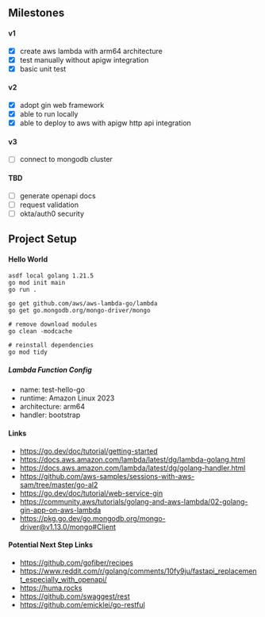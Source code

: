## Milestones
#### v1
- [x] create aws lambda with arm64 architecture
- [x] test manually without apigw integration
- [x] basic unit test

#### v2
- [x] adopt gin web framework
- [x] able to run locally
- [x] able to deploy to aws with apigw http api integration

#### v3
- [ ] connect to mongodb cluster

#### TBD
- [ ] generate openapi docs
- [ ] request validation
- [ ] okta/auth0 security

## Project Setup

#### Hello World
```shell
asdf local golang 1.21.5
go mod init main
go run .
```

```shell
go get github.com/aws/aws-lambda-go/lambda
go get go.mongodb.org/mongo-driver/mongo
```

```shell
# remove download modules
go clean -modcache

# reinstall dependencies
go mod tidy
```

##### Lambda Function Config
- name: test-hello-go
- runtime: Amazon Linux 2023
- architecture: arm64
- handler: bootstrap


#### Links
- https://go.dev/doc/tutorial/getting-started
- https://docs.aws.amazon.com/lambda/latest/dg/lambda-golang.html
- https://docs.aws.amazon.com/lambda/latest/dg/golang-handler.html
- https://github.com/aws-samples/sessions-with-aws-sam/tree/master/go-al2
- https://go.dev/doc/tutorial/web-service-gin
- https://community.aws/tutorials/golang-and-aws-lambda/02-golang-gin-app-on-aws-lambda
- https://pkg.go.dev/go.mongodb.org/mongo-driver@v1.13.0/mongo#Client

#### Potential Next Step Links
- https://github.com/gofiber/recipes
- https://www.reddit.com/r/golang/comments/10fy9ju/fastapi_replacement_especially_with_openapi/
- https://huma.rocks
- https://github.com/swaggest/rest
- https://github.com/emicklei/go-restful
